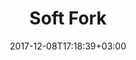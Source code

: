 ---
title: "Soft Fork"
date: 2017-12-08T17:18:39+03:00
tag: "wiki"
info:
    one: "небольшое изменение кода"
    two: "Soft Fork — небольшое изменение кода, при котором узлы старой версии блокчейна могут полностью взаимодействовать с узлами новой версии. "
---